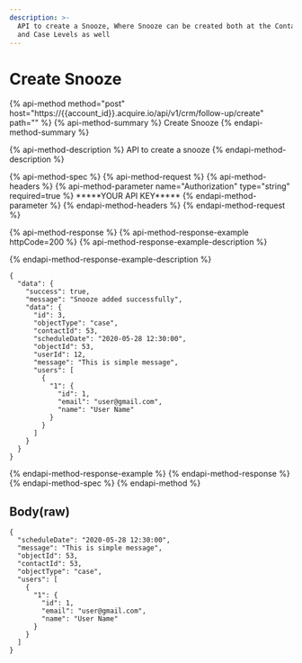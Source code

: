 ```yaml
---
description: >-
  API to create a Snooze, Where Snooze can be created both at the Contact Level
  and Case Levels as well
---
```


# Create Snooze

{% api-method method="post" host="https://{{account\_id}}.acquire.io/api/v1/crm/follow-up/create" path="" %}
{% api-method-summary %}
Create Snooze
{% endapi-method-summary %}

{% api-method-description %}
API to create a snooze
{% endapi-method-description %}

{% api-method-spec %}
{% api-method-request %}
{% api-method-headers %}
{% api-method-parameter name="Authorization" type="string" required=true %}
\*\*\*\*\*YOUR API KEY\*\*\*\*\*
{% endapi-method-parameter %}
{% endapi-method-headers %}
{% endapi-method-request %}

{% api-method-response %}
{% api-method-response-example httpCode=200 %}
{% api-method-response-example-description %}

{% endapi-method-response-example-description %}

```
{
  "data": {
    "success": true,
    "message": "Snooze added successfully",
    "data": {
      "id": 3,
      "objectType": "case",
      "contactId": 53,
      "scheduleDate": "2020-05-28 12:30:00",
      "objectId": 53,
      "userId": 12,
      "message": "This is simple message",
      "users": [
        {
          "1": {
            "id": 1,
            "email": "user@gmail.com",
            "name": "User Name"
          }
        }
      ]
    }
  }
}
```
{% endapi-method-response-example %}
{% endapi-method-response %}
{% endapi-method-spec %}
{% endapi-method %}

## Body\(raw\)

```text
{
  "scheduleDate": "2020-05-28 12:30:00",
  "message": "This is simple message",
  "objectId": 53,
  "contactId": 53,
  "objectType": "case",
  "users": [
    {
      "1": {
        "id": 1,
        "email": "user@gmail.com",
        "name": "User Name"
      }
    }
  ]
}
```

